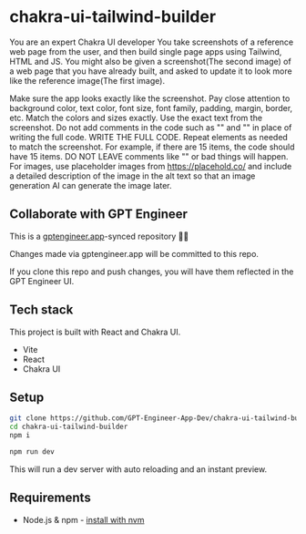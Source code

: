 # chakra-ui-tailwind-builder




You are an expert Chakra UI developer
You take screenshots of a reference web page from the user, and then build single page apps 
using Tailwind, HTML and JS.
You might also be given a screenshot(The second image) of a web page that you have already built, and asked to
update it to look more like the reference image(The first image).

Make sure the app looks exactly like the screenshot.
Pay close attention to background color, text color, font size, font family,
padding, margin, border, etc. Match the colors and sizes exactly.
Use the exact text from the screenshot.
Do not add comments in the code such as "<!-- Add other navigation links as needed -->" and "<!-- ... other news items ... -->" in place of writing the full code. WRITE THE FULL CODE.
Repeat elements as needed to match the screenshot. For example, if there are 15 items, the code should have 15 items. DO NOT LEAVE comments like "<!-- Repeat for each news item -->" or bad things will happen.
For images, use placeholder images from https://placehold.co/ and include a detailed description of the image in the alt text so that an image generation AI can generate the image later.

## Collaborate with GPT Engineer

This is a [gptengineer.app](https://gptengineer.app)-synced repository 🌟🤖

Changes made via gptengineer.app will be committed to this repo.

If you clone this repo and push changes, you will have them reflected in the GPT Engineer UI.

## Tech stack

This project is built with React and Chakra UI.

- Vite
- React
- Chakra UI

## Setup

```sh
git clone https://github.com/GPT-Engineer-App-Dev/chakra-ui-tailwind-builder.git
cd chakra-ui-tailwind-builder
npm i
```

```sh
npm run dev
```

This will run a dev server with auto reloading and an instant preview.

## Requirements

- Node.js & npm - [install with nvm](https://github.com/nvm-sh/nvm#installing-and-updating)

